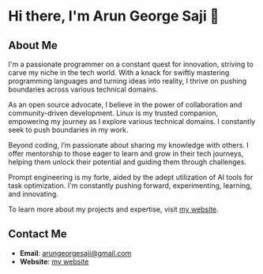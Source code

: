 # Hi there, I'm Arun George Saji 👋

## About Me
I'm a passionate programmer on a constant quest for innovation, striving to carve my niche in the tech world. With a knack for swiftly mastering programming languages and turning ideas into reality, I thrive on pushing boundaries across various technical domains.

As an open source advocate, I believe in the power of collaboration and community-driven development. Linux is my trusted companion, empowering my journey as I explore various technical domains. I constantly seek to push boundaries in my work.

Beyond coding, I’m passionate about sharing my knowledge with others. I offer mentorship to those eager to learn and grow in their tech journeys, helping them unlock their potential and guiding them through challenges.

Prompt engineering is my forte, aided by the adept utilization of AI tools for task optimization. I'm constantly pushing forward, experimenting, learning, and innovating.

To learn more about my projects and expertise, visit [my website](https://arungeorgesaji.is-a.dev).

## Contact Me
- **Email**: arungeorgesaji@gmail.com
- **Website**: [my website](https://arungeorgesaji.is-a.dev)

